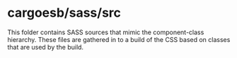 # cargoesb/sass/src

This folder contains SASS sources that mimic the component-class hierarchy. These files
are gathered in to a build of the CSS based on classes that are used by the build.
